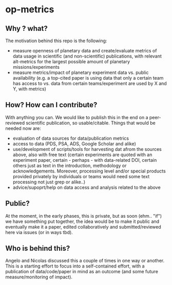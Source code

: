 # op-metrics

## Why ? what?

The motivation behind  this repo is the following: 

* measure openness of planetary data and create/evaluate metrics of data usage in scientific (and non-scientific) publications, with relevant alt-metrics for the largest possible amount of planetary missions/experiments
* measure metrics/impact of planetary experiment data vs. public availability (e.g. a top-cited paper is using data that only a certain team has access to vs. data from certain teams/experiment are used by X and Y, with metrics)

## How? How can I contribute?
With anything you can. We would like to publish this in the end on a peer-reviewed scientific publication, so usable/citable. Things that would be needed now are:

* evaluation of data sources for data/publication metrics
* access to data (PDS, PSA, ADS, Google Scholar and alike)
* use/development of scripts/tools for harvesting dat afrom the sources above, also with free text (certain experiments are quoted with an experiment paper, certain - perhaps - with data-related DOI, certain others just as text in the introduction, methodology or acknowledgements. Moreover, processing level and/or special products provided privately by individuals or teams would need some text processing not just grep or alike..)
* advice/supoprt/help on data access and analysis related to the above

## Public?
At the moment, in the early phases, this is private, but as soon (ehm.. "if") we have something put together, the idea would be to make it public and eventually make it a paper, edited collaboratively and submitted/reviewed here via issues (or in ways tbd).

## Who is behind this?

Angelo and Nicolas  discussed this a couple of times in one way or another. This is a starting effort to focus into a self-contained effort, with a publication of data/code/paper in mind as an outcome (and some future measure/monitoring of impact).

